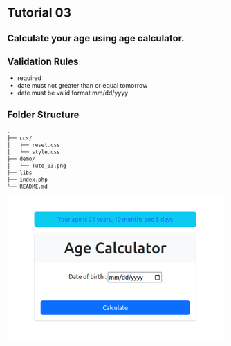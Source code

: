 # Tutorial 03

## Calculate your age using ‌age calculator.
## Validation Rules
- required
- date must not greater than or equal tomorrow
- date must be valid format mm/dd/yyyy

## Folder Structure

```
.
├── ccs/
│   ├── reset.css
│   └── style.css
├── demo/
│   └── Tuto_03.png
├── libs
├── index.php
└── README.md
```

![Tuto_03.png](demo/preview.png)